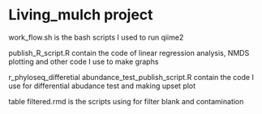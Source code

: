 # Living_mulch project 

work_flow.sh is the bash scripts I used to run qiime2 

publish_R_script.R contain the code of linear regression analysis, NMDS plotting and other code I use to make graphs 

r_phyloseq_differetial abundance_test_publish_script.R contain the code I use for differential abudance test and making upset plot 

table filtered.rmd is the scripts using for filter blank and contamination 

